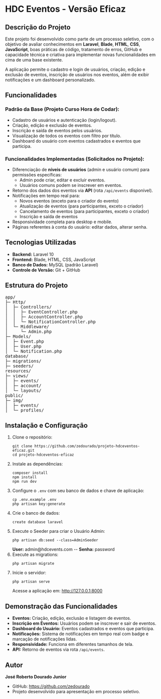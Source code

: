<h1>HDC Eventos - Versão Eficaz</h1>

<h2>Descrição do Projeto</h2>
<p>Este projeto foi desenvolvido como parte de um processo seletivo, com o objetivo de avaliar conhecimentos em <strong>Laravel</strong>, <strong>Blade</strong>, <strong>HTML</strong>, <strong>CSS</strong>, <strong>JavaScript</strong>, boas práticas de código, tratamento de erros, GitHub e capacidade técnica e criativa para implementar novas funcionalidades em cima de uma base existente.</p>
<p>A aplicação permite o cadastro e login de usuários, criação, edição e exclusão de eventos, inscrição de usuários nos eventos, além de exibir notificações e um dashboard personalizado.</p>

<h2>Funcionalidades</h2>

<h3>Padrão da Base (Projeto Curso Hora de Codar):</h3>

<ul>
  <li>Cadastro de usuários e autenticação (login/logout).</li>
  <li>Criação, edição e exclusão de eventos.</li>
  <li>Inscrição e saída de eventos pelos usuários.</li>
  <li>Visualização de todos os eventos com filtro por título.</li>
  <li>Dashboard do usuário com eventos cadastrados e eventos que participa.</li>
</ul>

<h3>Funcionalidades Implementadas (Solicitados no Projeto):</h3>

<ul>
  <li>Diferenciação de <strong>níveis de usuários</strong> (admin e usuário comum) para permissões específicas:
    <ul>
      <li>Admin pode criar, editar e excluir eventos.</li>
      <li>Usuários comuns podem se inscrever em eventos.</li>
    </ul>
  </li>
  <li>Retorno dos dados dos eventos via <strong>API</strong> (rota <code>/api/events</code> disponível).</li>
  <li>Notificações em tempo real para:
    <ul>
      <li>Novos eventos (exceto para o criador do evento)</li>
      <li>Atualização de eventos (para participantes, exceto o criador)</li>
      <li>Cancelamento de eventos (para participantes, exceto o criador)</li>
      <li>Inscrição e saída de eventos</li>
    </ul>
  </li>
  <li>Responsividade completa para desktop e mobile.</li>
  <li>Páginas referentes à conta do usuário: editar dados, alterar senha.</li>
</ul>

<h2>Tecnologias Utilizadas</h2>
<ul>
  <li><strong>Backend:</strong> Laravel 10</li>
  <li><strong>Frontend:</strong> Blade, HTML, CSS, JavaScript</li>
  <li><strong>Banco de Dados:</strong> MySQL (padrão Laravel)</li>
  <li><strong>Controle de Versão:</strong> Git + GitHub</li>
</ul>

<h2>Estrutura do Projeto</h2>
<pre>
app/
├─ Http/
│  ├─ Controllers/
│  │  ├─ EventController.php
│  │  ├─ AccountController.php
│  │  └─ NotificationController.php
│  └─ Middleware/
│     └─ Admin.php
├─ Models/
│  ├─ Event.php
│  ├─ User.php
│  └─ Notification.php
database/
├─ migrations/
├─ seeders/
resources/
├─ views/
│  ├─ events/
│  ├─ account/
│  └─ layouts/
public/
├─ img/
│  ├─ events/
│  └─ profiles/
</pre>

<h2>Instalação e Configuração</h2>
<ol>
  <li>Clone o repositório:
    <pre><code>git clone https://github.com/zedourado/projeto-hdceventos-eficaz.git
cd projeto-hdceventos-eficaz</code></pre>
  </li>
  <li>Instale as dependências:
    <pre><code>composer install
npm install
npm run dev</code></pre>
  </li>
  <li>Configure o <code>.env</code> com seu banco de dados e chave de aplicação:
    <pre><code>cp .env.example .env
php artisan key:generate</code></pre>
  </li>
    <li>Crie o banco de dados:
    <pre><code>create database laravel</code></pre>
  </li>
  </li>
    <li>Execute o Seeder para criar o Usuário Admin:
    <pre><code>php artisan db:seed --class=AdminSeeder</code></pre>
    <span><strong>User:</strong> admin@hdcevents.com -- <strong>Senha:</strong> password </span>
  </li>
  <li>Execute as migrations:
    <pre><code>php artisan migrate</code></pre>
  </li>
  <li>Inicie o servidor:
    <pre><code>php artisan serve</code></pre>
    <p>Acesse a aplicação em: <a href="http://127.0.0.1:8000">http://127.0.0.1:8000</a></p>
  </li>
</ol>

<h2>Demonstração das Funcionalidades</h2>
<ul>
  <li><strong>Eventos:</strong> Criação, edição, exclusão e listagem de eventos.</li>
  <li><strong>Inscrição em Eventos:</strong> Usuários podem se inscrever e sair de eventos.</li>
  <li><strong>Dashboard do Usuário:</strong> Eventos cadastrados e eventos que participa.</li>
  <li><strong>Notificações:</strong> Sistema de notificações em tempo real com badge e marcação de notificações lidas.</li>
  <li><strong>Responsividade:</strong> Funciona em diferentes tamanhos de tela.</li>
  <li><strong>API:</strong> Retorno de eventos via rota <code>/api/events</code>.</li>
</ul>

<h2>Autor</h2>
<p><strong>José Roberto Dourado Junior</strong></p>
<ul>
  <li>GitHub: <a href="https://github.com/zedourado">https://github.com/zedourado</a></li>
  <li>Projeto desenvolvido para apresentação em processo seletivo.</li>
</ul>
